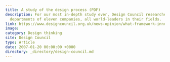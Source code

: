 ```yaml
---
title: A study of the design process (PDF)
description: For our most in-depth study ever, Design Council researchers visited the design
  departments of eleven companies, all world-leaders in their fields.
link: https://www.designcouncil.org.uk/news-opinion/what-framework-innovation-design-councils-evolved-double-diamond
image: 
category: Design thinking
site: Design Council
type: Article
date: 2007-01-20 00:00:00 +0000
directory: _directory/design-council.md
---
```

